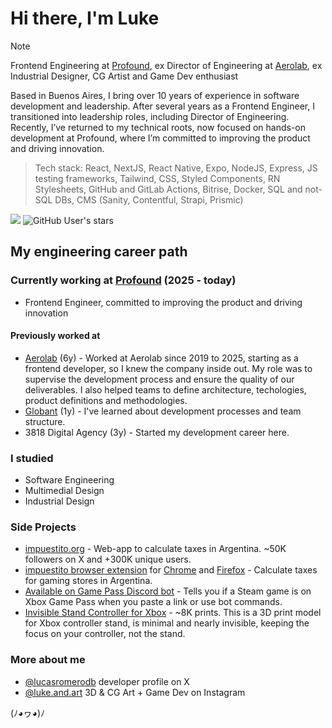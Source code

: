 # Hi there, I'm Luke

> [!NOTE]
> Frontend Engineering at [Profound](https://www.tryprofound.com/), ex Director of Engineering at [Aerolab](https://aerolab.co), ex Industrial Designer, CG Artist and Game Dev enthusiast

Based in Buenos Aires, I bring over 10 years of experience in software development and leadership. After several years as a Frontend Engineer, I transitioned into leadership roles, including Director of Engineering. Recently, I’ve returned to my technical roots, now focused on hands-on development at Profound, where I’m committed to improving the product and driving innovation.

> Tech stack: React, NextJS, React Native, Expo, NodeJS, Express, JS testing frameworks, Tailwind, CSS, Styled Components, RN Stylesheets, GitHub and GitLab Actions, Bitrise, Docker, SQL and not-SQL DBs, CMS (Sanity, Contentful, Strapi, Prismic)

![](https://komarev.com/ghpvc/?username=lucasromerodb&color=brightgreen)
![GitHub User's stars](https://img.shields.io/github/stars/lucasromerodb)


## My engineering career path

### Currently working at [Profound](https://www.tryprofound.com/) (2025 - today)
- Frontend Engineer, committed to improving the product and driving innovation

#### Previously worked at
- [Aerolab](https://aerolab.co) (6y) - Worked at Aerolab since 2019 to 2025, starting as a frontend developer, so I knew the company inside out. My role was to supervise the development process and ensure the quality of our deliverables. I also helped teams to define architecture, techologies, product definitions and methodologies.
- [Globant](https://www.globant.com/) (1y) - I've learned about development processes and team structure.
- 3818 Digital Agency (3y) - Started my development career here.

### I studied
- Software Engineering
- Multimedial Design
- Industrial Design

### Side Projects

- [impuestito.org](https://impuestito.org) - Web-app to calculate taxes in Argentina. ~50K followers on X and +300K unique users.
- [impuestito browser extension](https://github.com/lucasromerodb/impuestito-extension) for [Chrome](https://chromewebstore.google.com/detail/impuestito-precio-final-j/kodbfkngjgckpmipedoomkdhhihioaio) and [Firefox](https://addons.mozilla.org/es-AR/firefox/addon/impuestito/) - Calculate taxes for gaming stores in Argentina.
- [Available on Game Pass Discord bot](https://top.gg/bot/1099038010516963469) - Tells you if a Steam game is on Xbox Game Pass when you paste a link or use bot commands.
- [Invisible Stand Controller for Xbox](https://makerworld.com/en/models/952139#profileId-920321) - ~8K prints. This is a 3D print model for Xbox controller stand, is minimal and nearly invisible, keeping the focus on your controller, not the stand.

### More about me

- [@lucasromerodb](https://x.com/lucasromerodb) developer profile on X
- [@luke.and.art](https://www.instagram.com/luke.and.art/) 3D & CG Art + Game Dev on Instagram

(ﾉ◕ヮ◕)ﾉ

